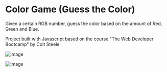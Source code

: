 # Color Game (Guess the Color)

Given a certain RGB number, guess the color based on the amount of Red, Green and Blue.

Project built with Javascript based on the course "The Web Developer Bootcamp" by Colt Steele

![image](https://user-images.githubusercontent.com/50959073/102690082-b7153700-41e1-11eb-8556-961311d6cbcf.png)

![image](https://user-images.githubusercontent.com/50959073/102690091-c4322600-41e1-11eb-8d93-ffb5be8f13a9.png)

